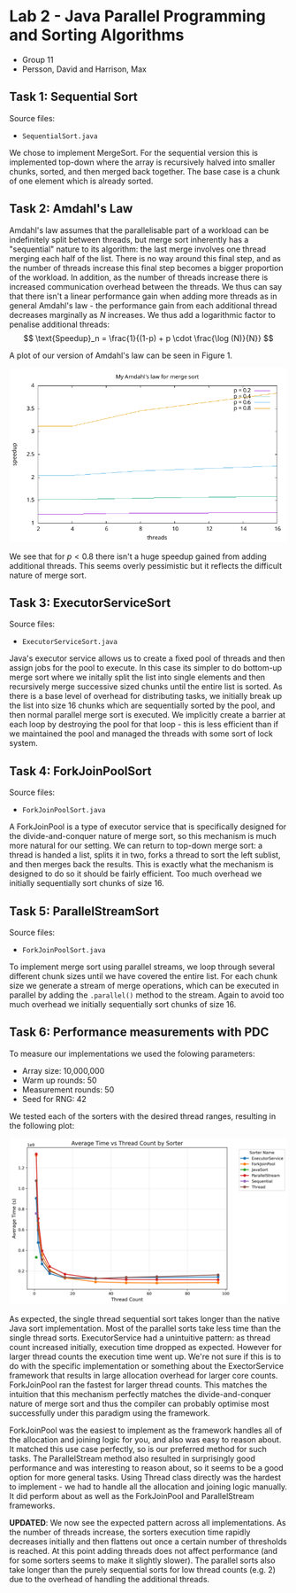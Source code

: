 # Lab 2 - Java Parallel Programming and Sorting Algorithms
- Group 11
- Persson, David and Harrison, Max

## Task 1: Sequential Sort
Source files:

- `SequentialSort.java`

We chose to implement MergeSort. For the sequential version this is implemented top-down where the array is recursively halved into smaller chunks, sorted, and then merged back together. The base case is a chunk of one element which is already sorted.

## Task 2: Amdahl's Law

Amdahl's law assumes that the parallelisable part of a workload can be indefinitely split between threads, but merge sort inherently has a "sequential" nature to its algorithm: the last merge involves one thread merging each half of the list. There is no way around this final step, and as the number of threads increase this final step becomes a bigger proportion of the workload. In addition, as the number of threads increase there is increased communication overhead between the threads. We thus can say that there isn't a linear performance gain when adding more threads as in general Amdahl's law - the performance gain from each additional thread decreases marginally as $N$ increases. We thus add a logarithmic factor to penalise additional threads:
$$
    \text{Speedup}_n = \frac{1}{(1-p) + p \cdot \frac{\log (N)}{N}}
$$

A plot of our version of Amdahl's law can be seen in Figure 1.

![amdahl's law plot](data/amdahl.png)

We see that for $p<0.8$ there isn't a huge speedup gained from adding additional threads. This seems overly pessimistic but it reflects the difficult nature of merge sort.

## Task 3: ExecutorServiceSort

Source files:

- `ExecutorServiceSort.java`

Java's executor service allows us to create a fixed pool of threads and then assign jobs for the pool to execute. In this case its simpler to do bottom-up merge sort where we initally split the list into single elements and then recursively merge successive sized chunks until the entire list is sorted. As there is a base level of overhead for distributing tasks, we initially break up the list into size 16 chunks which are sequentially sorted by the pool, and then normal parallel merge sort is executed. We implicitly create a barrier at each loop by destroying the pool for that loop - this is less efficient than if we maintained the pool and managed the threads with some sort of lock system.

## Task 4: ForkJoinPoolSort

Source files:

- `ForkJoinPoolSort.java`

A ForkJoinPool is a type of executor service that is specifically designed for the divide-and-conquer nature of merge sort, so this mechanism is much more natural for our setting. We can return to top-down merge sort: a thread is handed a list, splits it in two, forks a thread to sort the left sublist, and then merges back the results. This is exactly what the mechanism is designed to do so it should be fairly efficient. Too much overhead we initially sequentially sort chunks of size 16.

## Task 5: ParallelStreamSort

Source files:

- `ForkJoinPoolSort.java`

To implement merge sort using parallel streams, we loop through several different chunk sizes until we have covered the entire list. For each chunk size we generate a stream of merge operations, which can be executed in parallel by adding the `.parallel()` method to the stream. Again to avoid too much overhead we initially sequentially sort chunks of size 16.

## Task 6: Performance measurements with PDC

To measure our implementations we used the folowing parameters:

- Array size: 10,000,000
- Warm up rounds: 50
- Measurement rounds: 50
- Seed for RNG: 42

We tested each of the sorters with the desired thread ranges, resulting in the following plot:

![pdc plot](data/thread_performance.png)

As expected, the single thread sequential sort takes longer than the native Java sort implementation. Most of the parallel sorts take less time than the single thread sorts. ExecutorService had a unintuitive pattern: as thread count increased initially, execution time dropped as expected. However for larger thread counts the execution time went up. We're not sure if this is to do with the specific implementation or something about the ExectorService framework that results in large allocation overhead for larger core counts. ForkJoinPool ran the fastest for larger thread counts. This matches the intuition that this mechanism perfectly matches the divide-and-conquer nature of merge sort and thus the compiler can probably optimise most successfully under this paradigm using the framework.


ForkJoinPool was the easiest to implement as the framework handles all of the allocation and joining logic for you, and also was easy to reason about. It matched this use case perfectly, so is our preferred method for such tasks. The ParallelStream method also resulted in surprisingly good performance and was interesting to reason about, so it seems to be a good option for more general tasks.
Using Thread class directly was the hardest to implement - we had to handle all the allocation and joining logic manually. It did perform about as well as the ForkJoinPool and ParallelStream frameworks.

**UPDATED**:
We now see the expected pattern across all implementations. As the number of threads increase, the sorters execution time rapidly decreases initially and then flattens out once a certain number of thresholds is reached. At this point adding threads does not affect performance (and for some sorters seems to make it slightly slower). The parallel sorts also take longer than the purely sequential sorts for low thread counts (e.g. 2) due to the overhead of handling the additional threads.